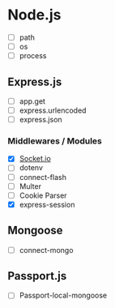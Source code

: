# Node.js

- [ ] path
- [ ] os
- [ ] process

## Express.js

- [ ] app.get
- [ ] express.urlencoded
- [ ] express.json

### Middlewares / Modules

- [x] [Socket.io](./SocketIo.md)
- [ ] dotenv
- [ ] connect-flash
- [ ] Multer
- [ ] Cookie Parser
- [x] express-session

## Mongoose

- [ ] connect-mongo

## Passport.js

- [ ] Passport-local-mongoose
